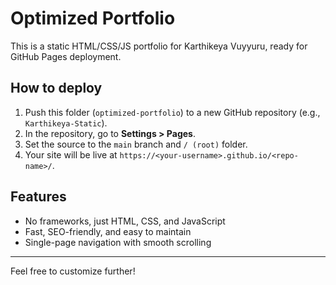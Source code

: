 # Optimized Portfolio

This is a static HTML/CSS/JS portfolio for Karthikeya Vuyyuru, ready for GitHub Pages deployment.

## How to deploy

1. Push this folder (`optimized-portfolio`) to a new GitHub repository (e.g., `Karthikeya-Static`).
2. In the repository, go to **Settings > Pages**.
3. Set the source to the `main` branch and `/ (root)` folder.
4. Your site will be live at `https://<your-username>.github.io/<repo-name>/`.

## Features
- No frameworks, just HTML, CSS, and JavaScript
- Fast, SEO-friendly, and easy to maintain
- Single-page navigation with smooth scrolling

---

Feel free to customize further!
